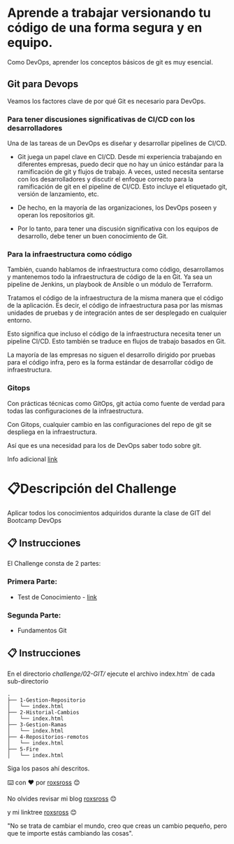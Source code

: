 # Aprende a trabajar versionando tu código de una forma segura y en equipo.

Como DevOps, aprender los conceptos básicos de git es muy esencial. 

## Git para Devops
 
Veamos los factores clave de por qué Git es necesario para DevOps.
 
### Para tener discusiones significativas de CI/CD con los desarrolladores
 
Una de las tareas de un DevOps es diseñar y desarrollar pipelines de CI/CD.

- Git juega un papel clave en CI/CD. Desde mi experiencia trabajando en diferentes empresas, puedo decir que no hay un único estándar para la ramificación de git y flujos de trabajo. A veces, usted necesita sentarse con los desarrolladores y discutir el enfoque correcto para la ramificación de git en el pipeline de CI/CD. Esto incluye el etiquetado git, versión de lanzamiento, etc.

- De hecho, en la mayoría de las organizaciones, los DevOps poseen y operan los repositorios git. 

- Por lo tanto, para tener una discusión significativa con los equipos de desarrollo, debe tener un buen conocimiento de Git.

### Para la infraestructura como código
 
También, cuando hablamos de infraestructura como código, desarrollamos y mantenemos todo la infraestructura de código de la en Git. Ya sea un pipeline de Jenkins, un playbook de Ansible o un módulo de Terraform.

Tratamos el código de la infraestructura de la misma manera que el código de la aplicación. Es decir, el código de infraestructura pasa por las mismas unidades de pruebas y de integración antes de ser desplegado en cualquier entorno.

Esto significa que incluso el código de la infraestructura necesita tener un pipeline CI/CD. Esto también se traduce en flujos de trabajo basados en Git.

La mayoría de las empresas no siguen el desarrollo dirigido por pruebas para el código infra, pero es la forma estándar de desarrollar código de infraestructura.

### Gitops

Con prácticas técnicas como GitOps, git actúa como fuente de verdad para todas las configuraciones de la infraestructura.

Con Gitops, cualquier cambio en las configuraciones del repo de git se despliega en la infraestructura.

Así que es una necesidad para los de DevOps saber todo sobre git.

 
Info adicional [link](https://devopslatam.com/como-aprender-git-para-devops-hoja-de-ruta-de-git-para-principiantes/)


# 📋Descripción del Challenge

Aplicar todos los conocimientos adquiridos durante la clase de GIT del Bootcamp DevOps

## 📋 Instrucciones

El Challenge consta de 2 partes:

### Primera Parte: 

- Test de Conocimiento - [link](https://forms.gle/mF4Y8TFsvtWomeFs6)

### Segunda Parte: 

- Fundamentos Git

## 📋 Instrucciones

En el directorio *challenge/02-GIT/* ejecute el archivo index.htm` de cada sub-directorio

```
.
├── 1-Gestion-Repositorio
│   └── index.html
├── 2-Historial-Cambios
│   └── index.html
├── 3-Gestion-Ramas
│   └── index.html
├── 4-Repositorios-remotos
│   └── index.html
├── 5-Fire
│   └── index.html

```

Siga los pasos ahí descritos.




⌨️ con ❤️ por [roxsross](https://github.com/roxsross) 😊

No olvides revisar mi blog [roxsross](https://blog.295devops.com) 😊

y mi linktree [roxsross](https://roxs.295devops.com) 😊

"No se trata de cambiar el mundo, creo que creas un cambio pequeño, pero que te importe estás cambiando las cosas".